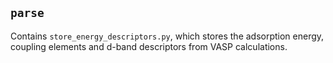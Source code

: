 `parse`
-------

Contains `store_energy_descriptors.py`, which stores the adsorption energy, coupling elements and d-band descriptors from VASP calculations.